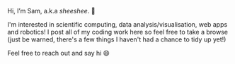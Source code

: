 

Hi, I’m Sam, a.k.a _sheeshee_. :wave:

I'm interested in scientific computing, data analysis/visualisation, web apps and robotics!
I post all of my coding work here so feel free to take a browse (just be warned, there's a few things I haven't
had a chance to tidy up yet!)

Feel free to reach out and say hi :smile:
